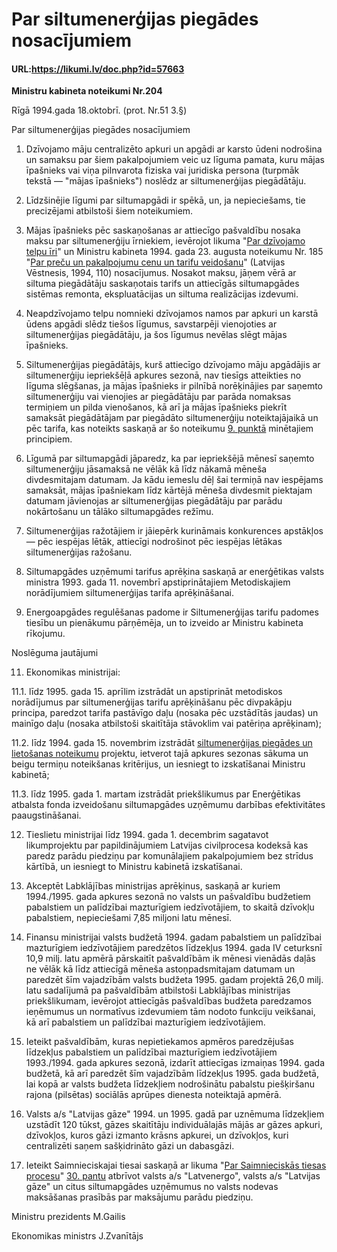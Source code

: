 # Par siltumenerģijas piegādes nosacījumiem

#### URL:https://likumi.lv/doc.php?id=57663

**Ministru kabineta noteikumi Nr.204**

Rīgā 1994.gada 18.oktobrī. (prot. Nr.51 3.§)

Par siltumenerģijas piegādes nosacījumiem

1. Dzīvojamo māju centralizēto apkuri un apgādi ar karsto ūdeni nodrošina un samaksu par šiem pakalpojumiem veic uz līguma pamata, kuru mājas īpašnieks vai viņa pilnvarota fiziska vai juridiska persona (turpmāk tekstā — "mājas īpašnieks") noslēdz ar siltumenerģijas piegādātāju.

2. Līdzšinējie līgumi par siltumapgādi ir spēkā, un, ja nepieciešams, tie precizējami atbilstoši šiem noteikumiem.

3. Mājas īpašnieks pēc saskaņošanas ar attiecīgo pašvaldību nosaka maksu par siltumenerģiju īrniekiem, ievērojot likuma "[Par dzīvojamo telpu īri](https://likumi.lv/ta/id/56863-par-dzivojamo-telpu-iri)" un Ministru kabineta 1994. gada 23. augusta noteikumu Nr. 185 "[Par preču un pakalpojumu cenu un tarifu veidošanu](https://likumi.lv/ta/id/57540-par-precu-un-pakalpojumu-cenu-un-tarifu-veidosanu)" (Latvijas Vēstnesis, 1994, 110) nosacījumus. Nosakot maksu, jāņem vērā ar siltuma piegādātāju saskaņotais tarifs un attiecīgās siltumapgādes sistēmas remonta, ekspluatācijas un siltuma realizācijas izdevumi.

4. Neapdzīvojamo telpu nomnieki dzīvojamos namos par apkuri un karstā ūdens apgādi slēdz tiešos līgumus, savstarpēji vienojoties ar siltumenerģijas piegādātāju, ja šos līgumus nevēlas slēgt mājas īpašnieks.

6. Siltumenerģijas piegādātājs, kurš attiecīgo dzīvojamo māju apgādājis ar siltumenerģiju iepriekšēļā apkures sezonā, nav tiesīgs atteikties no līguma slēgšanas, ja mājas īpašnieks ir pilnībā norēķinājies par saņemto siltumenerģiju vai vienojies ar piegādātāju par parāda nomaksas termiņiem un pilda vienošanos, kā arī ja mājas īpašnieks piekrīt samaksāt piegādātājam par piegādāto siltumenerģiju noteiktajājaikā un pēc tarifa, kas noteikts saskaņā ar šo noteikumu [9. punktā](https://likumi.lv/ta/id/57663#p9) minētajiem principiem.

7. Līgumā par siltumapgādi jāparedz, ka par iepriekšējā mēnesī saņemto siltumenerģiju jāsamaksā ne vēlāk kā līdz nākamā mēneša divdesmitajam datumam. Ja kādu iemeslu dēļ šai termiņā nav iespējams samaksāt, mājas īpašniekam līdz kārtējā mēneša divdesmit piektajam datumam jāvienojas ar siltumenerģijas piegādātāju par parādu nokārtošanu un tālāko siltumapgādes režīmu.

8. Siltumenerģijas ražotājiem ir jāiepērk kurināmais konkurences apstākļos — pēc iespējas lētāk, attiecīgi nodrošinot pēc iespējas lētākas siltumenerģijas ražošanu.

9. Siltumapgādes uzņēmumi tarifus aprēķina saskaņā ar enerģētikas valsts ministra 1993. gada 11. novembrī apstiprinātajiem Metodiskajiem norādījumiem siltumenerģijas tarifa aprēķināšanai.

10. Energoapgādes regulēšanas padome ir Siltumenerģijas tarifu padomes tiesību un pienākumu pārņēmēja, un to izveido ar Ministru kabineta rīkojumu.

Noslēguma jautājumi

11. Ekonomikas ministrijai:

11.1. līdz 1995. gada 15. aprīlim izstrādāt un apstiprināt metodiskos norādījumus par siltumenerģijas tarifu aprēķināšanu pēc divpakāpju principa, paredzot tarifa pastāvīgo daļu (nosaka pēc uzstādītās jaudas) un mainīgo daļu (nosaka atbilstoši skaitītāja stāvoklim vai patēriņa aprēķinam);

11.2. līdz 1994. gada 15. novembrim izstrādāt [siltumenerģijas piegādes un lietošanas noteikumu](https://likumi.lv/ta/id/34113-siltumenergijas-piegades-un-lietosanas-noteikumi) projektu, ietverot tajā apkures sezonas sākuma un beigu termiņu noteikšanas kritērijus, un iesniegt to izskatīšanai Ministru kabinetā;

11.3. līdz 1995. gada 1. martam izstrādāt priekšlikumus par Enerģētikas atbalsta fonda izveidošanu siltumapgādes uzņēmumu darbības efektivitātes paaugstināšanai.

12. Tieslietu ministrijai līdz 1994. gada 1. decembrim sagatavot likumprojektu par papildinājumiem Latvijas civilprocesa kodeksā kas paredz parādu piedziņu par komunālajiem pakalpojumiem bez strīdus kārtībā, un iesniegt to Ministru kabinetā izskatīšanai.

13. Akceptēt Labklājības ministrijas aprēķinus, saskaņā ar kuriem 1994./1995. gada apkures sezonā no valsts un pašvaldību budžetiem pabalstiem un palīdzībai mazturīgiem iedzīvotājiem, to skaitā dzīvokļu pabalstiem, nepieciešami 7,85 miljoni latu mēnesī.

14. Finansu ministrijai valsts budžetā 1994. gadam pabalstiem un palīdzībai mazturīgiem iedzīvotājiem paredzētos līdzekļus 1994. gada IV ceturksnī 10,9 milj. latu apmērā pārskaitīt pašvaldībām ik mēnesi vienādās daļās ne vēlāk kā līdz attiecīgā mēneša astoņpadsmitajam datumam un paredzēt šīm vajadzībām valsts budžeta 1995. gadam projektā 26,0 milj. latu sadalījumā pa pašvaldībām atbilstoši Labklājības ministrijas priekšlikumam, ievērojot attiecīgās pašvaldības budžeta paredzamos ieņēmumus un normatīvus izdevumiem tām nodoto funkciju veikšanai, kā arī pabalstiem un palīdzībai mazturīgiem iedzīvotājiem.

15. Ieteikt pašvaldībām, kuras nepietiekamos apmēros paredzējušas līdzekļus pabalstiem un palīdzībai mazturīgiem iedzīvotājiem 1993./1994. gada apkures sezonā, izdarīt attiecīgas izmaiņas 1994. gada budžetā, kā arī paredzēt šīm vajadzībām līdzekļus 1995. gada budžetā, lai kopā ar valsts budžeta līdzekļiem nodrošinātu pabalstu piešķiršanu rajona (pilsētas) sociālās aprūpes dienesta noteiktajā apmērā.

16. Valsts a/s "Latvijas gāze" 1994. un 1995. gadā par uznēmuma līdzekļiem uzstādīt 120 tūkst, gāzes skaitītāju individuālajās mājās ar gāzes apkuri, dzīvokļos, kuros gāzi izmanto krāsns apkurei, un dzīvokļos, kuri centralizēti saņem sašķidrināto gāzi un dabasgāzi.

17. Ieteikt Saimnieciskajai tiesai saskaņā ar likuma "[Par Saimnieciskās tiesas procesu](https://likumi.lv/ta/id/70521-par-saimnieciskas-tiesas-procesu)" [30. pantu](https://likumi.lv/ta/id/70521-par-saimnieciskas-tiesas-procesu#p30) atbrīvot valsts a/s "Latvenergo", valsts a/s "Latvijas gāze" un citus siltumapgādes uzņēmumus no valsts nodevas maksāšanas prasībās par maksājumu parādu piedziņu.

Ministru prezidents M.Gailis

Ekonomikas ministrs J.Zvanītājs
